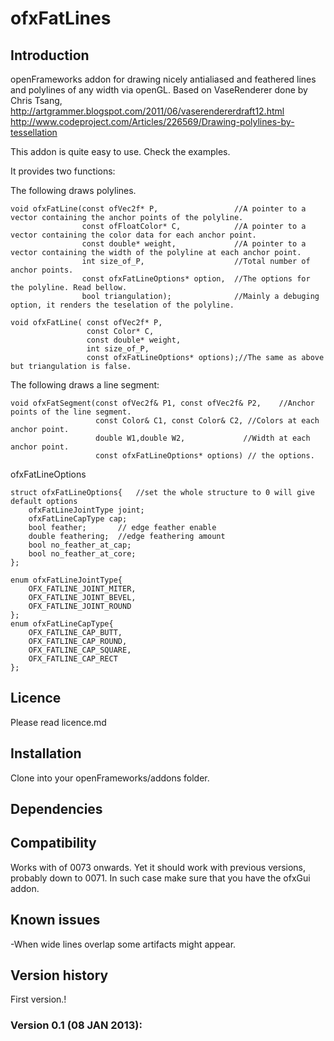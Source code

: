 ofxFatLines===========Introduction------------openFrameworks addon for drawing nicely antialiased and feathered lines and polylines of any width via openGL.Based on VaseRenderer done by Chris Tsang,http://artgrammer.blogspot.com/2011/06/vaserendererdraft12.htmlhttp://www.codeproject.com/Articles/226569/Drawing-polylines-by-tessellationThis addon is quite easy to use.Check the examples.It provides two functions:The following draws polylines.	void ofxFatLine(const ofVec2f* P,				  //A pointer to a vector containing the anchor points of the polyline.					const ofFloatColor* C,			  //A pointer to a vector containing the color data for each anchor point.					const double* weight,			  //A pointer to a vector containing the width of the polyline at each anchor point.					int size_of_P, 					  //Total number of anchor points.					const ofxFatLineOptions* option,  //The options for the polyline. Read bellow.					bool triangulation);		 	  //Mainly a debuging option, it renders the teselation of the polyline.  		void ofxFatLine( const ofVec2f* P,					 const Color* C,					 const double* weight,					 int size_of_P,					 const ofxFatLineOptions* options);//The same as above but triangulation is false.The following draws a line segment:	void ofxFatSegment(const ofVec2f& P1, const ofVec2f& P2, 	//Anchor points of the line segment.					   const Color& C1, const Color& C2, //Colors at each anchor point.					   double W1,double W2,				//Width at each anchor point.					   const ofxFatLineOptions* options) // the options.ofxFatLineOptions 	struct ofxFatLineOptions{	//set the whole structure to 0 will give default options		ofxFatLineJointType joint;		ofxFatLineCapType cap;		bool feather; 		// edge feather enable		double feathering;  //edge feathering amount 		bool no_feather_at_cap;		bool no_feather_at_core;	};	enum ofxFatLineJointType{	    OFX_FATLINE_JOINT_MITER,	    OFX_FATLINE_JOINT_BEVEL,	    OFX_FATLINE_JOINT_ROUND	};	enum ofxFatLineCapType{	    OFX_FATLINE_CAP_BUTT,	    OFX_FATLINE_CAP_ROUND,	    OFX_FATLINE_CAP_SQUARE,	    OFX_FATLINE_CAP_RECT	};Licence-------Please read licence.mdInstallation------------Clone into your openFrameworks/addons folder.Dependencies------------Compatibility------------Works with of 0073 onwards. Yet it should work with previous versions, probably down to 0071. In such case make sure that you have the ofxGui addon.Known issues-------------When wide lines overlap some artifacts might appear.Version history------------First version.!### Version 0.1 (08 JAN 2013): 